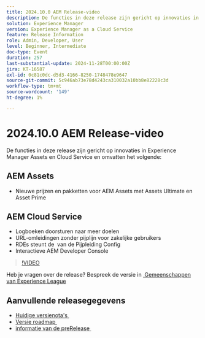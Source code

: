 ```yaml
---
title: 2024.10.0 AEM Release-video
description: De functies in deze release zijn gericht op innovaties in Experience Manager Assets en Cloud Service en omvatten onder andere de volgende:AEM Assets New Pricing and packaging voor AEM Assets met Assets Ultimate & Asset PrimeAEM Cloud Service Forward logs naar meer bestemmingen. Pipeline-vrije URL-omleidingen voor zakelijke gebruikers ​ RDEs ondersteunen Config Pipeline YAML ​ Interactive AEM Developer Console
solution: Experience Manager
version: Experience Manager as a Cloud Service
feature: Release Information
role: Admin, Developer, User
level: Beginner, Intermediate
doc-type: Event
duration: 257
last-substantial-update: 2024-11-28T00:00:00Z
jira: KT-16587
exl-id: 0c81c0dc-d5d3-4166-8250-1748478e9647
source-git-commit: 5c946ab73e78d4243ca310032a10bb8e82228c3d
workflow-type: tm+mt
source-wordcount: '149'
ht-degree: 1%

---
```


# 2024.10.0 AEM Release-video

De functies in deze release zijn gericht op innovaties in Experience Manager Assets en Cloud Service en omvatten het volgende:

## AEM Assets

* Nieuwe prijzen en pakketten voor AEM Assets met Assets Ultimate en Asset Prime

## AEM Cloud Service

* Logboeken doorsturen naar meer doelen
* URL-omleidingen zonder pijplijn voor zakelijke gebruikers &#x200B;
* RDEs steunt de &#x200B; van de Pijpleiding Config
* Interactieve AEM Developer Console

>[!VIDEO](https://video.tv.adobe.com/v/3440501/?learn=on&enablevpops)

Heb je vragen over de release?  Bespreek de versie in [&#x200B; Gemeenschappen van Experience League &#x200B;](https://adobe.ly/3ZgKGmh)

## Aanvullende releasegegevens

* [&#x200B; Huidige versienota&#39;s &#x200B;](https://experienceleague.adobe.com/docs/experience-manager-cloud-service/content/release-notes/home.html?lang=nl-NL)
* [&#x200B; Versie roadmap &#x200B;](https://experienceleague.adobe.com/docs/experience-manager-release-information/aem-release-updates/update-releases-roadmap.html?lang=nl-NL)
* [&#x200B; informatie van de preRelease &#x200B;](https://experienceleague.adobe.com/docs/experience-manager-cloud-service/content/release-notes/prerelease.html?lang=nl-NL)
